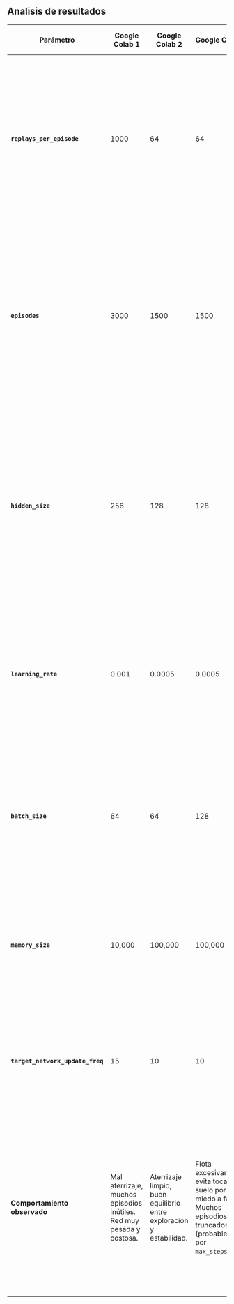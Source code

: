## Analisis de resultados
| Parámetro                        | Google Colab 1                                                       | Google Colab 2                                                      | Google Colab 3                                                                                                                | Google Colab 4                                                                                                      | Google Colab 5                                                                                                                                                                              | ¿Por qué Google Colab 2 es mejor?                                                                                                                                                                                                                               |
| -------------------------------- | -------------------------------------------------------------------- | ------------------------------------------------------------------- | ----------------------------------------------------------------------------------------------------------------------------- | ------------------------------------------------------------------------------------------------------------------- | ------------------------------------------------------------------------------------------------------------------------------------------------------------------------------------------- | --------------------------------------------------------------------------------------------------------------------------------------------------------------------------------------------------------------------------------------------------------------- |
| **`replays_per_episode`**        | 1000                                                                 | 64                                                                  | 64                                                                                                                            | 32                                                                                                                  | 64                                                                                                                                                                                          | Hacer 1000 actualizaciones por episodio puede llevar a **sobreajuste** sobre pocas experiencias. 64 promueve un aprendizaje más variado y eficiente. 32 aún más, pero puede necesitar compensarse con red más compleja (como en Colab 4).                       |
| **`episodes`**                   | 3000                                                                 | 1500                                                                | 1500                                                                                                                          | 1500                                                                                                                | 2000                                                                                                                                                                                        | Entrenar 3000 episodios con alto replays es muy costoso. Con 1500 episodios y buen aprendizaje desde el inicio, se logra convergencia más rápido. Más episodios (como en Colab 5) pueden compensar un aprendizaje más lento por tasa de aprendizaje baja.       |
| **`hidden_size`**                | 256                                                                  | 128                                                                 | 128                                                                                                                           | 256                                                                                                                 | 64                                                                                                                                                                                          | Aunque más neuronas permiten maniobras complejas (Colab 4), redes más chicas como en Colab 2 y 3 **convergen más rápido**, consumen menos recursos y no sobrecomplican el descenso. En Colab 5, 64 puede ser insuficiente para tareas complejas como aterrizar. |
| **`learning_rate`**              | 0.001                                                                | 0.0005                                                              | 0.0005                                                                                                                        | 0.0005                                                                                                              | 0.00005                                                                                                                                                                                     | Una tasa alta puede generar Q-values inestables. Usar 0.0005 permite un aprendizaje más **estable y fino**. En Colab 5, se apostó por estabilidad extrema, pero eso hace el aprendizaje más lento y sensible a la exploración.                                  |
| **`batch_size`**                 | 64                                                                   | 64                                                                  | 128                                                                                                                           | 64                                                                                                                  | 64                                                                                                                                                                                          | Colab 3 usa un batch más grande, lo que suaviza el aprendizaje pero **ralentiza la toma de decisiones**. Los demás mantienen un batch moderado de 64, balanceando estabilidad y velocidad.                                                                      |
| **`memory_size`**                | 10,000                                                               | 100,000                                                             | 100,000                                                                                                                       | 100,000                                                                                                             | 100,000                                                                                                                                                                                     | Un buffer pequeño (como en Colab 1) puede llevar a **olvidar** experiencias clave. Con 100k se conserva diversidad y se entrena mejor en situaciones variadas.                                                                                                  |
| **`target_network_update_freq`** | 15                                                                   | 10                                                                  | 10                                                                                                                            | 10                                                                                                                  | 20                                                                                                                                                                                          | Actualizar cada 10 episodios ayuda a estabilizar las predicciones Q. En Colab 5 se hace con menos frecuencia, lo que puede ralentizar la adaptación al entorno.                                                                                                 |
| **Comportamiento observado**  | Mal aterrizaje, muchos episodios inútiles. Red muy pesada y costosa. | Aterrizaje limpio, buen equilibrio entre exploración y estabilidad. | Flota excesivamente, evita tocar el suelo por miedo a fallar. Muchos episodios truncados (probablemente por `max_steps=500`). | Buen control en maniobras complejas, pero falla en aterrizajes precisos. A veces cae lento o fuera del área segura. | Se enfoca demasiado en estabilizarse al igual que Colab 3. Por `max_steps=300` y `epsilon_min=0.1`, evita arriesgarse a aterrizar. Nunca alcanza recompensas altas ni desarrolla una política de descenso clara. | Colab 2 tiene el mejor equilibrio general. Aprende rápido, no sobreexplora, y mantiene políticas simples pero efectivas. Las decisiones clave (como tasa de aprendizaje baja, red más liviana y buffer grande) favorecen estabilidad y velocidad.               |
